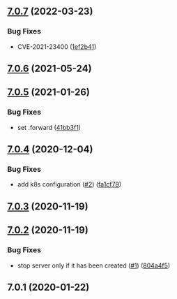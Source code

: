 ## [7.0.7](https://github.com/softwaregroup-bg/ut-port-smtp/compare/v7.0.6...v7.0.7) (2022-03-23)


### Bug Fixes

* CVE-2021-23400 ([1ef2b41](https://github.com/softwaregroup-bg/ut-port-smtp/commit/1ef2b41e145b232126a9cbb10a3f915de870f6f4))



## [7.0.6](https://github.com/softwaregroup-bg/ut-port-smtp/compare/v7.0.5...v7.0.6) (2021-05-24)



## [7.0.5](https://github.com/softwaregroup-bg/ut-port-smtp/compare/v7.0.4...v7.0.5) (2021-01-26)


### Bug Fixes

* set .forward ([41bb3f1](https://github.com/softwaregroup-bg/ut-port-smtp/commit/41bb3f1715601ad9d8239e4f421ded5eebdf87da))



## [7.0.4](https://github.com/softwaregroup-bg/ut-port-smtp/compare/v7.0.3...v7.0.4) (2020-12-04)


### Bug Fixes

* add k8s configuration ([#2](https://github.com/softwaregroup-bg/ut-port-smtp/issues/2)) ([fa1cf79](https://github.com/softwaregroup-bg/ut-port-smtp/commit/fa1cf79d1b1d4ea9e28f87424d91e9dbe2417282))



## [7.0.3](https://github.com/softwaregroup-bg/ut-port-smtp/compare/v7.0.2...v7.0.3) (2020-11-19)



## [7.0.2](https://github.com/softwaregroup-bg/ut-port-smtp/compare/v7.0.1...v7.0.2) (2020-11-19)


### Bug Fixes

* stop server only if it has been created ([#1](https://github.com/softwaregroup-bg/ut-port-smtp/issues/1)) ([804a4f5](https://github.com/softwaregroup-bg/ut-port-smtp/commit/804a4f5d4c0b988e1c643f08c72cce6a7cfa531b))



## 7.0.1 (2020-01-22)



